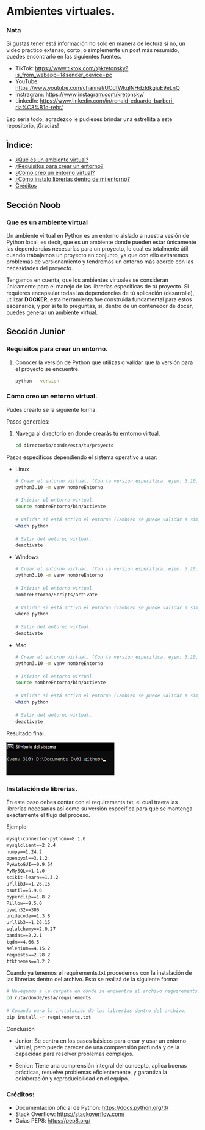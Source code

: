 # Ambientes virtuales.

### Nota
Si gustas tener está información no solo en manera de lectura si no, un video practico extenso, corto, o simplemente un post más resumido, puedes encontrarlo en las siguientes fuentes.

- TikTok: https://www.tiktok.com/@kretonsky?is_from_webapp=1&sender_device=pc
- YouTube: https://www.youtube.com/channel/UCdfWkqINHdzIdkgiuE9eLnQ
- Instragram: https://www.instagram.com/kretonsky/
- LinkedIn: https://www.linkedin.com/in/ronald-eduardo-barberi-ria%C3%B1o-rebr/

Eso sería todo, agradezco le pudieses brindar una estrellita a este repositorio, ¡Gracias! 

## Ìndice:
- [¿Qué es un ambiente virtual?](#que-es-un-ambiente-virtual)
- [¿Requisitos para crear un entorno?](#requisitos-para-crear-un-entorno)
- [¿Cómo creo un entorno virtual?](#cómo-creo-un-entorno-virtual)
- [¿Cómo instalo librerias dentro de mi entorno?](#instalación-de-librerías)
- [Créditos](#créditos)

## Sección Noob

### Que es un ambiente virtual

Un ambiente virtual en Python es un entorno aislado a nuestra vesión de Python local, es decir, que es un ambiente donde pueden estar únicamente las dependencias necesarías para un proyecto, lo cual es totalmente útil cuando trabajamos un proyecto en conjunto, ya que con ello evitaremos problemas de versionamiento y tendremos un entorno más acorde con las necesidades del proyecto.

Tengamos en cuenta, que los ambientes virtuales se consideran únicamente para el manejo de las librerías especificas de tú proyecto. Si requieres encapsular todas las dependencias de tú aplicación (desarrollo), utilizar **DOCKER**, esta herramienta fue construida fundamental para estos escenarios, y por si te lo preguntas, sí, dentro de un contenedor de docer, puedes generar un ambiente virtual.

## Sección Junior

### Requisitos para crear un entorno.
1. Conocer la versión de Python que utilizas o validar que la versión para el proyecto se encuentre.
    ```bash
    python --version
    ```

### Cómo creo un entorno virtual.
Pudes crearlo se la siguiente forma:

Pasos generales:
1. Navega al directorio en donde crearás tú erntorno virtual.
    ```bash
    cd directorio/donde/esta/tu/proyecto
    ``` 

Pasos especificos dependiendo el sistema operativo a usar:
- Linux
    ```bash
    # Crear el entorno virtual. (Con la versión especifica, ejem: 3.10.10).
    python3.10 -m venv nombreEntorno

    # Iniciar el entorno virtual.
    source nombreEntorno/bin/activate

    # Validar si está activo el entorno (También se puede validar a simple vista viendo el nombre del entorno entre parentensis).
    which python

    # Salir del entorno virtual.
    deactivate
    ```

- Windows
    ```bash
    # Crear el entorno virtual. (Con la versión especifica, ejem: 3.10.10).
    python3.10 -m venv nombreEntorno

    # Iniciar el entorno virtual.
    nombreEntorno/Scripts/activate

    # Validar si está activo el entorno (También se puede validar a simple vista viendo el nombre del entorno entre parentensis).
    where python

    # Salir del entorno virtual.
    deactivate
    ```
- Mac
    ```bash
    # Crear el entorno virtual. (Con la versión especifica, ejem: 3.10.10).
    python3.10 -m venv nombreEntorno

    # Iniciar el entorno virtual.
    source nombreEntorno/bin/activate

    # Validar si está activo el entorno (También se puede validar a simple vista viendo el nombre del entorno entre parentensis).
    which python

    # Salir del entorno virtual.
    deactivate
    ```

Resultado final.

![alt text](./data/img_entorno_creado.png)

### Instalación de librerías.
En este paso debes contar con el requirements.txt, el cual traera las librerías necesarías así como su versión especifica para que se mantenga exactamente el flujo del proceso.

Ejemplo
```txt
mysql-connector-python==8.1.0
mysqlclient==2.2.4
numpy==1.24.2
openpyxl==3.1.2
PyAutoGUI==0.9.54
PyMySQL==1.1.0
scikit-learn==1.3.2
urllib3==1.26.15
psutil==5.9.6
pyperclip==1.8.2
Pillow==9.5.0
pywin32==306
unidecode==1.3.8
urllib3==1.26.15
sqlalchemy==2.0.27
pandas==2.2.1
tqdm==4.66.5
selenium==4.15.2
requests==2.28.2
ttkthemes==3.2.2
```
Cuando ya tenemos el requirements.txt procedemos con la instalación de las librerías dentro del archivo. Esto se realizá de la siguiente forma:

```bash
# Navegamos a la carpeta en donde se encuentra el archivo requirements.txt 
cd ruta/donde/esta/requirements

# Comando para la instalación de las librerías dentro del archivo.
pip install -r requirements.txt
```

Conclusión

- Junior: Se centra en los pasos básicos para crear y usar un entorno virtual, pero puede carecer de una comprensión profunda y de la capacidad para resolver problemas complejos.

- Senior: Tiene una comprensión integral del concepto, aplica buenas prácticas, resuelve problemas eficientemente, y garantiza la colaboración y reproducibilidad en el equipo.

### Créditos:
- Documentación oficial de Python: https://docs.python.org/3/
- Stack Overflow: https://stackoverflow.com/
- Guias PEP8: https://pep8.org/
